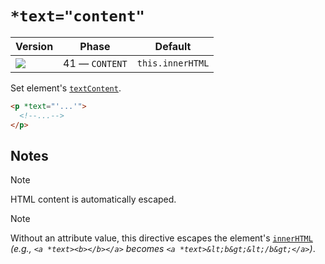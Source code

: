 # `*text="content"`

| Version                               | Phase          | Default          |
| ------------------------------------- | -------------- | ---------------- |
| ![](https://jsr.io/badges/@mizu/text) | 41 — `CONTENT` | `this.innerHTML` |

Set element's [`textContent`](https://developer.mozilla.org/docs/Web/API/Node/textContent).

```html
<p *text="'...'">
  <!--...-->
</p>
```

## Notes

> [!NOTE]
> HTML content is automatically escaped.

> [!NOTE]
> Without an attribute value, this directive escapes the element's [`innerHTML`](https://developer.mozilla.org/docs/Web/API/Element/innerHTML) _(e.g., `<a *text><b></b></a>` becomes `<a *text>&lt;b&gt;&lt;/b&gt;</a>`)_.
